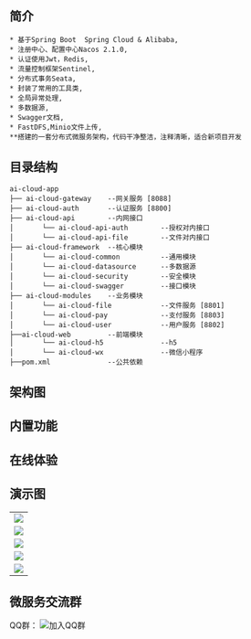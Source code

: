 ## 简介
~~~
* 基于Spring Boot  Spring Cloud & Alibaba,
* 注册中心、配置中心Nacos 2.1.0,
* 认证使用Jwt，Redis,
* 流量控制框架Sentinel,
* 分布式事务Seata,
* 封装了常用的工具类,
* 全局异常处理,
* 多数据源,
* Swagger文档,
* FastDFS,Minio文件上传,
**搭建的一套分布式微服务架构，代码干净整洁，注释清晰，适合新项目开发
~~~
## 目录结构
~~~
ai-cloud-app
├── ai-cloud-gateway    --网关服务 [8088]
├── ai-cloud-auth       --认证服务 [8800]
├── ai-cloud-api        --内网接口
│       └── ai-cloud-api-auth        --授权对内接口
│       └── ai-cloud-api-file        --文件对内接口
├── ai-cloud-framework  --核心模块
│       └── ai-cloud-common          --通用模块
│       └── ai-cloud-datasource      --多数据源
│       └── ai-cloud-security        --安全模块
│       └── ai-cloud-swagger         --接口模块
├── ai-cloud-modules    --业务模块
│       └── ai-cloud-file            --文件服务 [8801]
│       └── ai-cloud-pay             --支付服务 [8803]
│       └── ai-cloud-user            --用户服务 [8802]
├──ai-cloud-web         --前端模块
│       └── ai-cloud-h5              --h5
│       └── ai-cloud-wx              --微信小程序
├──pom.xml              --公共依赖
~~~
## 架构图
## 内置功能
## 在线体验
## 演示图

<table>
    <tr>
        <td><img src="https://lawcontract.oss-cn-beijing.aliyuncs.com/pi1r07pytiqgjvycqfby.png"/></td>
    </tr>
    <tr>
        <td><img src="https://lawcontract.oss-cn-beijing.aliyuncs.com/ivs81fr4lo04yctn599u.png"/></td>
    </tr>
    <tr>
        <td><img src="https://lawcontract.oss-cn-beijing.aliyuncs.com/q4020mr731qmtrrd75mp.png"/></td>
    </tr>
    <tr>
        <td><img src="https://lawcontract.oss-cn-beijing.aliyuncs.com/2en1wlvixibttrqr6gja.png"/></td>
    </tr>
    <tr>
        <td><img src="https://lawcontract.oss-cn-beijing.aliyuncs.com/xq3kf4ngk5b44gubfjqi.png"/></td>
    </tr>
</table>

## 微服务交流群
QQ群： ![加入QQ群](https://img.shields.io/badge/679033812-blue.svg)
